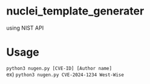 # nuclei_template_generater
using NIST API


# Usage
`python3 nugen.py [CVE-ID] [Author name]`  
ex) `python3 nugen.py CVE-2024-1234 West-Wise`